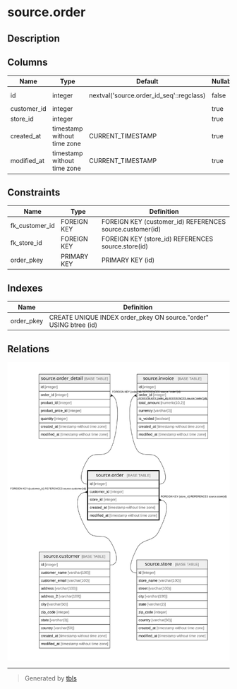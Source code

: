 # source.order

## Description

## Columns

| Name | Type | Default | Nullable | Children | Parents | Comment |
| ---- | ---- | ------- | -------- | -------- | ------- | ------- |
| id | integer | nextval('source.order_id_seq'::regclass) | false | [source.order_detail](source.order_detail.md) [source.invoice](source.invoice.md) |  |  |
| customer_id | integer |  | true |  | [source.customer](source.customer.md) |  |
| store_id | integer |  | true |  | [source.store](source.store.md) |  |
| created_at | timestamp without time zone | CURRENT_TIMESTAMP | true |  |  |  |
| modified_at | timestamp without time zone | CURRENT_TIMESTAMP | true |  |  |  |

## Constraints

| Name | Type | Definition |
| ---- | ---- | ---------- |
| fk_customer_id | FOREIGN KEY | FOREIGN KEY (customer_id) REFERENCES source.customer(id) |
| fk_store_id | FOREIGN KEY | FOREIGN KEY (store_id) REFERENCES source.store(id) |
| order_pkey | PRIMARY KEY | PRIMARY KEY (id) |

## Indexes

| Name | Definition |
| ---- | ---------- |
| order_pkey | CREATE UNIQUE INDEX order_pkey ON source."order" USING btree (id) |

## Relations

![er](source.order.svg)

---

> Generated by [tbls](https://github.com/k1LoW/tbls)
